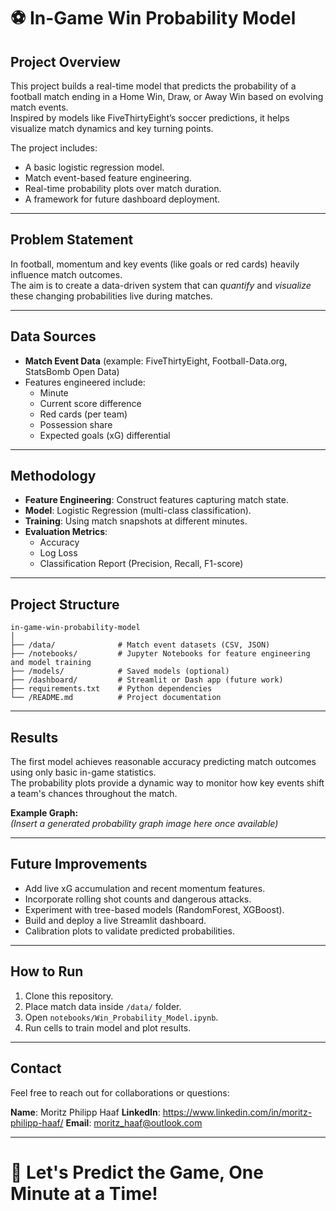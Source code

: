 # ⚽ In-Game Win Probability Model

## Project Overview
This project builds a real-time model that predicts the probability of a football match ending in a Home Win, Draw, or Away Win based on evolving match events.  
Inspired by models like FiveThirtyEight’s soccer predictions, it helps visualize match dynamics and key turning points.

The project includes:
- A basic logistic regression model.
- Match event-based feature engineering.
- Real-time probability plots over match duration.
- A framework for future dashboard deployment.

---

## Problem Statement
In football, momentum and key events (like goals or red cards) heavily influence match outcomes.  
The aim is to create a data-driven system that can *quantify* and *visualize* these changing probabilities live during matches.

---

## Data Sources
- **Match Event Data** (example: FiveThirtyEight, Football-Data.org, StatsBomb Open Data)
- Features engineered include:
  - Minute
  - Current score difference
  - Red cards (per team)
  - Possession share
  - Expected goals (xG) differential

---

## Methodology
- **Feature Engineering**: Construct features capturing match state.
- **Model**: Logistic Regression (multi-class classification).
- **Training**: Using match snapshots at different minutes.
- **Evaluation Metrics**:
  - Accuracy
  - Log Loss
  - Classification Report (Precision, Recall, F1-score)

---

## Project Structure

```
in-game-win-probability-model
│
├── /data/              # Match event datasets (CSV, JSON) 
├── /notebooks/         # Jupyter Notebooks for feature engineering and model training 
├── /models/            # Saved models (optional) 
├── /dashboard/         # Streamlit or Dash app (future work) 
├── requirements.txt    # Python dependencies
└── /README.md          # Project documentation
```
---

## Results
The first model achieves reasonable accuracy predicting match outcomes using only basic in-game statistics.  
The probability plots provide a dynamic way to monitor how key events shift a team's chances throughout the match.

**Example Graph:**  
*(Insert a generated probability graph image here once available)*

---

## Future Improvements
- Add live xG accumulation and recent momentum features.
- Incorporate rolling shot counts and dangerous attacks.
- Experiment with tree-based models (RandomForest, XGBoost).
- Build and deploy a live Streamlit dashboard.
- Calibration plots to validate predicted probabilities.

---

## How to Run
1. Clone this repository.
2. Place match data inside `/data/` folder.
3. Open `notebooks/Win_Probability_Model.ipynb`.
4. Run cells to train model and plot results.

---

## Contact
Feel free to reach out for collaborations or questions:

**Name**: Moritz Philipp Haaf
**LinkedIn**: https://www.linkedin.com/in/moritz-philipp-haaf/
**Email**: moritz_haaf@outlook.com

---

# 🚀 Let's Predict the Game, One Minute at a Time!
